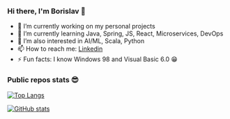### Hi there, I'm Borislav 👋

- 🔭 I’m currently working on my personal projects
- 🌱 I’m currently learning Java, Spring, JS, React, Microservices, DevOps
- 🤔 I’m also interested in AI/ML, Scala, Python
- 📫 How to reach me: [Linkedin](https://www.linkedin.com/in/borislav-dostumski/)
- ⚡ Fun facts: I know Windows 98 and Visual Basic 6.0 😁

### Public repos stats 😎
[![Top Langs](https://github-readme-stats.vercel.app/api/top-langs/?username=bdostumski&layout=compact&theme=github_dark)](https://github.com/anuraghazra/github-readme-stats)

[![GitHub stats](https://github-readme-stats.vercel.app/api?username=bdostumski&show_icons=true&theme=github_dark)](https://github.com/anuraghazra/github-readme-stats)

